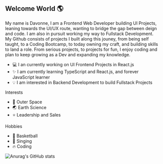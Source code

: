 ## Welcome World 🌎

My name is Davonne, I am a Frontend Web Developer building UI Projects, leaning towards the UI/UX route,
wanting to bridge the gap between deign and code. I am also in pursuit working my way to Fullstack Development.
My Github consists of projects I built along this jouney, from being self taught, to a Coding Bootcamp, to today 
owning my craft, and building skills to land a role. From serious projects, to projects for fun, I enjoy coding
and plan to keep growing as a Dev and expanding my knowledge. 

- 💻 I an currently working on UI Frontend Projects in React.js
- ✨ I am currently learning TypeScript and React.js, and forever JavaScript learner
- 💡 I am interested in Backend Development to build Fullstack Projects

Interests                         
- 🚀 Outer Space         
- 🌏 Earth Science        
- ⭐ Leadership and Sales

Hobbies
- 🏀 Basketball
- 🎤 Singing
- 🔥 Coding

![Anurag's GitHub stats](https://github-readme-stats.vercel.app/api?username=Davonne007-TX&theme=omni&show_icons=true)

<!--
**Davonne007-TX/Davonne007-TX** is a ✨ _special_ ✨ repository because its `README.md` (this file) appears on your GitHub profile.

Here are some ideas to get you started:

- 🔭 I’m currently working on ...
- 🌱 I’m currently learning ...
- 👯 I’m looking to collaborate on ...
- 🤔 I’m looking for help with ...
- 💬 Ask me about ...
- 📫 How to reach me: ...
- 😄 Pronouns: ...
- ⚡ Fun fact: ...
-->
